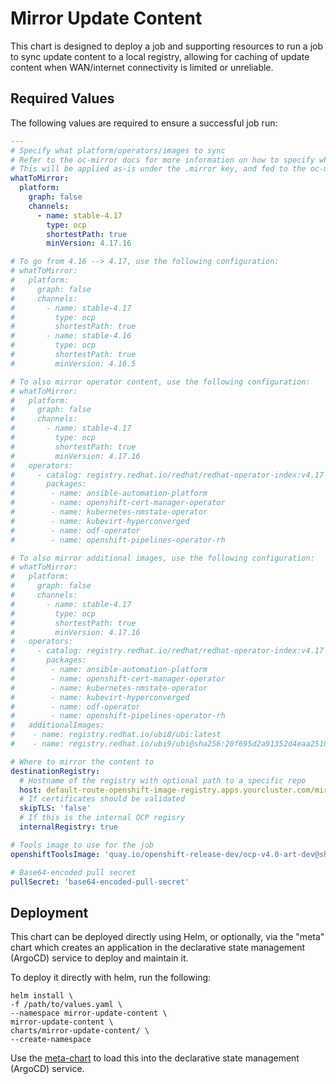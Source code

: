 # Mirror Update Content
This chart is designed to deploy a job and supporting resources to run a job to sync update content to a local registry, allowing for caching of update content when WAN/internet connectivity is limited or unreliable.

## Required Values
The following values are required to ensure a successful job run:
```yaml
---
# Specify what platform/operators/images to sync
# Refer to the oc-mirror docs for more information on how to specify what to sync: https://docs.openshift.com/container-platform/4.16/installing/disconnected_install/about-installing-oc-mirror-v2.html
# This will be applied as-is under the .mirror key, and fed to the oc-mirror job
whatToMirror:
  platform:
    graph: false
    channels:
      - name: stable-4.17
        type: ocp
        shortestPath: true
        minVersion: 4.17.16

# To go from 4.16 --> 4.17, use the following configuration:
# whatToMirror:
#   platform:
#     graph: false
#     channels:
#       - name: stable-4.17
#         type: ocp
#         shortestPath: true
#       - name: stable-4.16
#         type: ocp
#         shortestPath: true
#         minVersion: 4.16.5

# To also mirror operator content, use the following configuration:
# whatToMirror:
#   platform:
#     graph: false
#     channels:
#       - name: stable-4.17
#         type: ocp
#         shortestPath: true
#         minVersion: 4.17.16
#   operators:
#     - catalog: registry.redhat.io/redhat/redhat-operator-index:v4.17
#       packages:
#        - name: ansible-automation-platform
#        - name: openshift-cert-manager-operator
#        - name: kubernetes-nmstate-operator
#        - name: kubevirt-hyperconverged
#        - name: odf-operator
#        - name: openshift-pipelines-operator-rh

# To also mirror additional images, use the following configuration:
# whatToMirror:
#   platform:
#     graph: false
#     channels:
#       - name: stable-4.17
#         type: ocp
#         shortestPath: true
#         minVersion: 4.17.16
#   operators:
#     - catalog: registry.redhat.io/redhat/redhat-operator-index:v4.17
#       packages:
#        - name: ansible-automation-platform
#        - name: openshift-cert-manager-operator
#        - name: kubernetes-nmstate-operator
#        - name: kubevirt-hyperconverged
#        - name: odf-operator
#        - name: openshift-pipelines-operator-rh
#   additionalImages:
#    - name: registry.redhat.io/ubi8/ubi:latest
#    - name: registry.redhat.io/ubi9/ubi@sha256:20f695d2a91352d4eaa25107535126727b5945bff38ed36a3e59590f495046f0

# Where to mirror the content to
destinationRegistry:
  # Hostname of the registry with optional path to a specific repo
  host: default-route-openshift-image-registry.apps.yourcluster.com/mirror-update-content
  # If certificates should be validated
  skipTLS: 'false'
  # If this is the internal OCP regisry
  internalRegistry: true

# Tools image to use for the job
openshiftToolsImage: 'quay.io/openshift-release-dev/ocp-v4.0-art-dev@sha256:535ce24b5f1894d2a07bfa7eed7ad028ffde0659693f2a571ac4712a21cd028c'

# Base64-encoded pull secret
pullSecret: 'base64-encoded-pull-secret'
```

## Deployment
This chart can be deployed directly using Helm, or optionally, via the "meta" chart which creates an application in the declarative state management (ArgoCD) service to deploy and maintain it.

To deploy it directly with helm, run the following:
```
helm install \
-f /path/to/values.yaml \
--namespace mirror-update-content \
mirror-update-content \
charts/mirror-update-content/ \
--create-namespace
```

Use the [meta-chart](../mirror-update-content-app/README.md) to load this into the declarative state management (ArgoCD) service.
